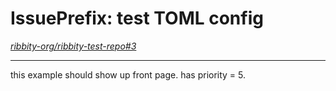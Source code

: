 
# IssuePrefix: test TOML config

*[ribbity-org/ribbity-test-repo#3](https://github.com/ribbity-org/ribbity-test-repo/issues/3)*

---

<!--
# toml config options below.
---
frontpage = true # should it show up on front page?
priority = 5 # default priority 999 => in with all the rest :). 1 pushes it to top, etc.
---
-->

this example should show up front page. has priority = 5.


